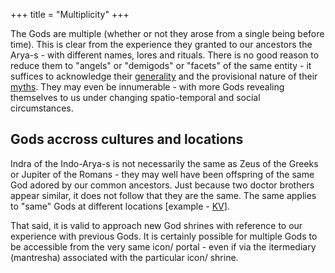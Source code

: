 +++
title = "Multiplicity"
+++

The Gods are multiple (whether or not they arose from a single being before time). This is clear from the experience they granted to our ancestors the Arya-s - with different names, lores and rituals. There is no good reason to reduce them to "angels" or "demigods" or "facets" of the same entity - it suffices to acknowledge their [generality](../generality) and the provisional nature of their [myths](../myth). They may even be innumerable - with more Gods revealing themselves to us under changing spatio-temporal and social circumstances.

## Gods accross cultures and locations
Indra of the Indo-Arya-s is not necessarily the same as Zeus of the Greeks or Jupiter of the Romans - they may well have been offspring of the same God adored by our common ancestors. Just because two doctor brothers appear similar, it does not follow that they are the same. The same applies to "same" Gods at different locations \[example - [KV](https://agnimaan.wordpress.com/2017/12/16/polycentrism-the-clan-deity-case/)\].

That said, it is valid to approach new God shrines with reference to our experience with previous Gods. It is certainly possible for multiple Gods to be accessible from the very same icon/ portal - even if via the itermediary (mantresha) associated with the particular icon/ shrine.
